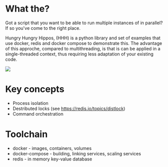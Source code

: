 # What the?

Got a script that you want to be able to run multiple instances of in parallel? If so you've come to the right place.

Hungry Hungry Hippos, (HHH) is a python library and set of examples that use docker, redis and docker compose to demonstrate this.
The advantage of this approche, compared to multithreading, is that is can be applied in a single-threaded context, thus requiring less adaptation of your existing code.

<img src="http://i.perezhilton.com/wp-content/uploads/2014/06/hungry-hippos.gif">

# Key concepts

- Process isolation
- Destributed locks (see https://redis.io/topics/distlock)
- Command orchestration

# Toolchain

- docker - images, containers, volumes
- docker-compose - building, linking services, scaling services
- redis - in memory key-value database
